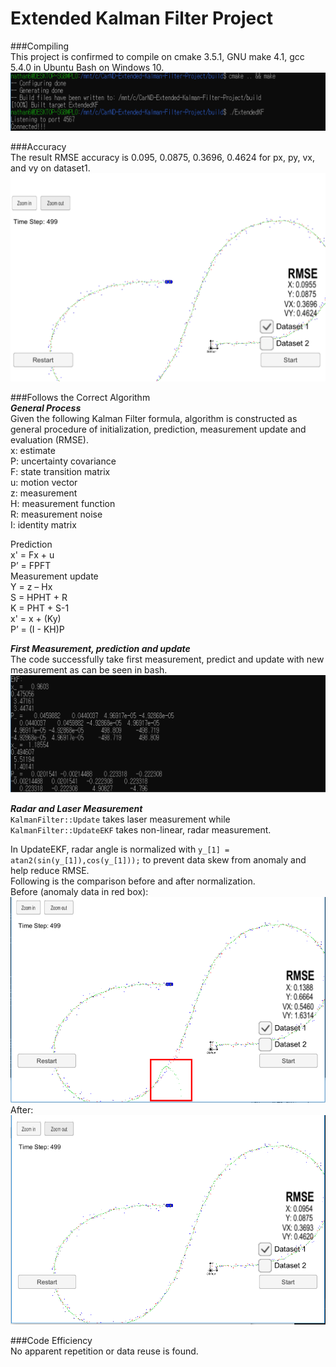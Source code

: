 # Extended Kalman Filter Project

###Compiling  
This project is confirmed to compile on cmake 3.5.1, GNU make 4.1, gcc 5.4.0 in Ubuntu Bash on Windows 10.
   ![bash1](https://github.com/na6an/SDCND/blob/master/T2-P1/img/bash1.png)

###Accuracy  
The result RMSE accuracy is 0.095, 0.0875, 0.3696, 0.4624 for px, py, vx, and vy on dataset1.
   ![rmse](https://github.com/na6an/SDCND/blob/master/T2-P1/img/rmse.PNG)

###Follows the Correct Algorithm  
*****General Process*****  
Given the following Kalman Filter formula, algorithm is constructed as general procedure of initialization, prediction, measurement update and evaluation (RMSE).   
x: estimate  
P: uncertainty covariance  
F: state transition matrix  
u: motion vector  
z: measurement  
H: measurement function  
R: measurement noise  
I: identity matrix  

Prediction  
x' = Fx + u  
P’ = FPFT  
Measurement update  
Y = z – Hx  
S = HPHT + R  
K = PHT + S-1  
x' = x + (Ky)  
P’ = (I - KH)P  

*****First Measurement, prediction and update*****  
The code successfully take first measurement, predict and update with new measurement as can be seen in bash.
   ![bash2](https://github.com/na6an/SDCND/blob/master/T2-P1/img/bash2.png)

*****Radar and Laser Measurement*****  
 `KalmanFilter::Update` takes laser measurement while  `KalmanFilter::UpdateEKF` takes non-linear, radar measurement.   

In UpdateEKF, radar angle is normalized with `y_[1] = atan2(sin(y_[1]),cos(y_[1]));` to prevent data skew from anomaly and help reduce RMSE.  
Following is the comparison before and after normalization.  
Before (anomaly data in red box):  
   ![sim1](https://github.com/na6an/SDCND/blob/master/T2-P1/img/sim-bef.PNG)  
After:  
   ![sim2](https://github.com/na6an/SDCND/blob/master/T2-P1/img/sim2.PNG)  

###Code Efficiency  
No apparent repetition or data reuse is found.
